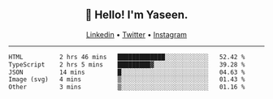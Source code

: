 <h2 align="center">👋 Hello! I'm Yaseen.</h2>
<p align="center">
  <a href="https://www.linkedin.com/in/yaseenkc/">Linkedin</a> •
  <a href="https://twitter.com/yaseeenkc">Twitter</a> •
  <a href="https://instagram.com/kc.yaseen">Instagram</a>
</p>


<!--- 🔭 I’m currently working at []() as an  -->
<!--- - 💬 Ask me about **Javascript, React and Git** -->
<!--- - 📫 How to reach me: [@kc.yaseen](https://instagram.com/kc.yaseen) on Instagram -->
<!--- - ⚡ Fun fact: Big Fan of the :zap: emoji -->

-------

<!--START_SECTION:waka-->

```txt
HTML          2 hrs 46 mins   █████████████░░░░░░░░░░░░   52.42 %
TypeScript    2 hrs 5 mins    █████████▓░░░░░░░░░░░░░░░   39.28 %
JSON          14 mins         █░░░░░░░░░░░░░░░░░░░░░░░░   04.63 %
Image (svg)   4 mins          ▒░░░░░░░░░░░░░░░░░░░░░░░░   01.43 %
Other         3 mins          ▒░░░░░░░░░░░░░░░░░░░░░░░░   01.16 %
```

<!--END_SECTION:waka-->
